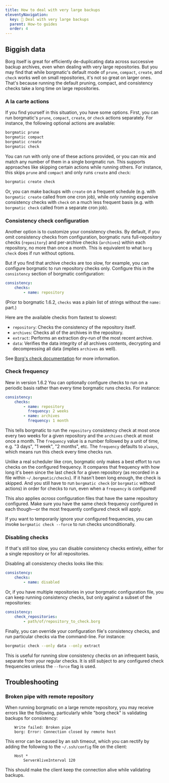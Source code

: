 ```yaml
---
title: How to deal with very large backups
eleventyNavigation:
  key: 📏 Deal with very large backups
  parent: How-to guides
  order: 4
---
```

## Biggish data

Borg itself is great for efficiently de-duplicating data across successive
backup archives, even when dealing with very large repositories. But you may
find that while borgmatic's default mode of `prune`, `compact`, `create`, and
`check` works well on small repositories, it's not so great on larger ones.
That's because running the default pruning, compact, and consistency checks
take a long time on large repositories.

### A la carte actions

If you find yourself in this situation, you have some options. First, you can
run borgmatic's `prune`, `compact`, `create`, or `check` actions separately.
For instance, the following optional actions are available:

```bash
borgmatic prune
borgmatic compact
borgmatic create
borgmatic check
```

You can run with only one of these actions provided, or you can mix and match
any number of them in a single borgmatic run. This supports approaches like
skipping certain actions while running others. For instance, this skips
`prune` and `compact` and only runs `create` and `check`:

```bash
borgmatic create check
```

Or, you can make backups with `create` on a frequent schedule (e.g. with
`borgmatic create` called from one cron job), while only running expensive
consistency checks with `check` on a much less frequent basis (e.g. with
`borgmatic check` called from a separate cron job).


### Consistency check configuration

Another option is to customize your consistency checks. By default, if you
omit consistency checks from configuration, borgmatic runs full-repository
checks (`repository`) and per-archive checks (`archives`) within each
repository, no more than once a month. This is equivalent to what `borg check`
does if run without options.

But if you find that archive checks are too slow, for example, you can
configure borgmatic to run repository checks only. Configure this in the
`consistency` section of borgmatic configuration:

```yaml
consistency:
    checks:
        - name: repository
```

(Prior to borgmatic 1.6.2, `checks` was a plain list of strings without the `name:` part.)

Here are the available checks from fastest to slowest:

 * `repository`: Checks the consistency of the repository itself.
 * `archives`: Checks all of the archives in the repository.
 * `extract`: Performs an extraction dry-run of the most recent archive.
 * `data`: Verifies the data integrity of all archives contents, decrypting and decompressing all data (implies `archives` as well).

See [Borg's check
documentation](https://borgbackup.readthedocs.io/en/stable/usage/check.html)
for more information.

### Check frequency

<span class="minilink minilink-addedin">New in version 1.6.2</span> You can
optionally configure checks to run on a periodic basis rather than every time
borgmatic runs checks. For instance:

```yaml
consistency:
    checks:
        - name: repository
          frequency: 2 weeks
        - name: archives
          frequency: 1 month
```

This tells borgmatic to run the `repository` consistency check at most once
every two weeks for a given repository and the `archives` check at most once a
month. The `frequency` value is a number followed by a unit of time, e.g. "3
days", "1 week", "2 months", etc. The `frequency` defaults to `always`, which
means run this check every time checks run.

Unlike a real scheduler like cron, borgmatic only makes a best effort to run
checks on the configured frequency. It compares that frequency with how long
it's been since the last check for a given repository (as recorded in a file
within `~/.borgmatic/checks`). If it hasn't been long enough, the check is
skipped. And you still have to run `borgmatic check` (or `borgmatic` without
actions) in order for checks to run, even when a `frequency` is configured!

This also applies *across* configuration files that have the same repository
configured. Make sure you have the same check frequency configured in each
though—or the most frequently configured check will apply.

If you want to temporarily ignore your configured frequencies, you can invoke
`borgmatic check --force` to run checks unconditionally.


### Disabling checks

If that's still too slow, you can disable consistency checks entirely,
either for a single repository or for all repositories.

Disabling all consistency checks looks like this:

```yaml
consistency:
    checks:
        - name: disabled
```

Or, if you have multiple repositories in your borgmatic configuration file,
you can keep running consistency checks, but only against a subset of the
repositories:

```yaml
consistency:
    check_repositories:
        - path/of/repository_to_check.borg
```

Finally, you can override your configuration file's consistency checks, and
run particular checks via the command-line. For instance:

```bash
borgmatic check --only data --only extract
```

This is useful for running slow consistency checks on an infrequent basis,
separate from your regular checks. It is still subject to any configured
check frequencies unless the `--force` flag is used.


## Troubleshooting

### Broken pipe with remote repository

When running borgmatic on a large remote repository, you may receive errors
like the following, particularly while "borg check" is validating backups for
consistency:

```text
    Write failed: Broken pipe
    borg: Error: Connection closed by remote host
```

This error can be caused by an ssh timeout, which you can rectify by adding
the following to the `~/.ssh/config` file on the client:

```text
    Host *
        ServerAliveInterval 120
```

This should make the client keep the connection alive while validating
backups.
